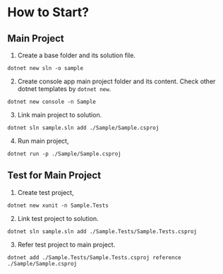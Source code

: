 # How to Start?

## Main Project
1. Create a base folder and its solution file. 
```
dotnet new sln -o sample 
```
2. Create console app main project folder and its content. Check other dotnet templates by `dotnet new`.
```
dotnet new console -n Sample
```
3. Link main project to solution. 
```
dotnet sln sample.sln add ./Sample/Sample.csproj
```
4. Run main project,
```
dotnet run -p ./Sample/Sample.csproj
```

## Test for Main Project
1. Create test project,
```
dotnet new xunit -n Sample.Tests
```
2. Link test project to solution. 
```
dotnet sln sample.sln add ./Sample.Tests/Sample.Tests.csproj
```
3. Refer test project to main project.
```
dotnet add ./Sample.Tests/Sample.Tests.csproj reference ./Sample/Sample.csproj
```